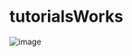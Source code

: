 # tutorialsWorks


![image](https://github.com/kirillio2/tutorialsWorks/assets/65582386/4c8e7d4e-0911-44b8-9375-99283c6dfce6)

